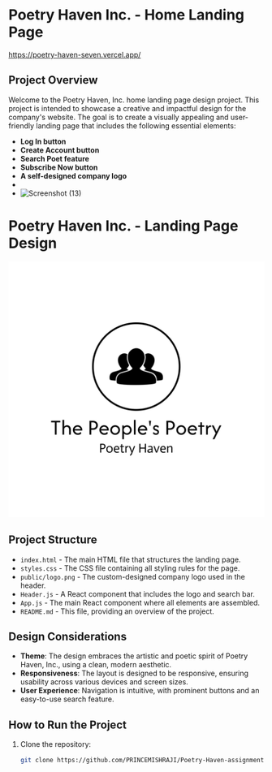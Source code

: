 # Poetry Haven Inc. - Home Landing Page
https://poetry-haven-seven.vercel.app/

## Project Overview

Welcome to the Poetry Haven, Inc. home landing page design project. This project is intended to showcase a creative and impactful design for the company's website. The goal is to create a visually appealing and user-friendly landing page that includes the following essential elements:

- **Log In button**
- **Create Account button**
- **Search Poet feature**
- **Subscribe Now button**
- **A self-designed company logo**
-
- ![Screenshot (13)](https://github.com/user-attachments/assets/f17fd7bb-5033-4b79-8c71-34423678f26f)

# Poetry Haven Inc. - Landing Page Design

![Poetry Haven Logo](./public/logo.svg)

## Project Structure

- `index.html` - The main HTML file that structures the landing page.
- `styles.css` - The CSS file containing all styling rules for the page.
- `public/logo.png` - The custom-designed company logo used in the header.
- `Header.js` - A React component that includes the logo and search bar.
- `App.js` - The main React component where all elements are assembled.
- `README.md` - This file, providing an overview of the project.

## Design Considerations

- **Theme**: The design embraces the artistic and poetic spirit of Poetry Haven, Inc., using a clean, modern aesthetic.
- **Responsiveness**: The layout is designed to be responsive, ensuring usability across various devices and screen sizes.
- **User Experience**: Navigation is intuitive, with prominent buttons and an easy-to-use search feature.

## How to Run the Project

1. Clone the repository:
   ```bash
   git clone https://github.com/PRINCEMISHRAJI/Poetry-Haven-assignment
